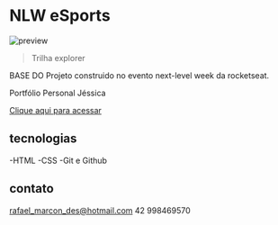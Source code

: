 # NLW eSports

![preview](./.github/preview.png)

> Trilha explorer

BASE DO Projeto construido no evento next-level week da rocketseat.

Portfólio Personal Jéssica

[Clique aqui para acessar](https://rafaelmarcondes.github.io/repositorios-web/nlwJessca/)

## tecnologias

-HTML
-CSS
-Git e Github

## contato

rafael_marcon_des@hotmail.com
42 998469570
